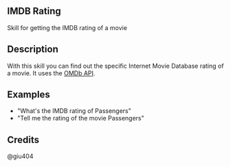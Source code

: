 ## IMDB Rating
Skill for getting the IMDB rating of a movie

## Description 
With this skill you can find out the specific Internet Movie Database rating of a movie.
It uses the [OMDb API](http://www.omdbapi.com/).

## Examples 
* "What's the IMDB rating of Passengers"
* "Tell me the rating of the movie Passengers"

## Credits 
@giu404